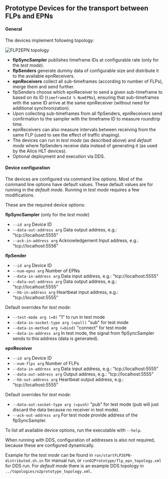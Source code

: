 ## Prototype Devices for the transport between FLPs and EPNs


#### General

The devices implement following topology:

![FLP2EPN topology](../../docs/images/flp2epn-distr-rtt.png?raw=true "FLP2EPN topology")

- **flpSyncSampler** publishes timeframe IDs at configurable rate (only for the *test mode*).
- **flpSenders** generate dummy data of configurable size and distribute it to the available epnReceivers.
- **epnReceivers** collect all sub-timeframes (according to number of FLPs), merge them and send further.
- flpSenders choose which epnReceiver to send a given sub-timeframe to based on its ID (`timeframeId % NumEPNs`), ensuring that sub-timeframes with the same ID arrive at the same epnReceiver (without need for additional synchronization).
- Upon collecting sub-timeframes from all flpSenders, epnReceivers send confirmation to the sampler with the timeframe ID to measure roundtrip time.
- epnReceivers can also measure intervals between receiving from the same FLP (used to see the effect of traffic shaping).
- The devices can run in *test mode* (as described above) and *default mode* where flpSenders receive data instead of generating it (as used by the Alice HLT devices).
- Optional deployment and execution via DDS.

#### Device configuration

The devices are configured via command line options. Most of the command line options have default values. These default values are for running in the *default mode*. Running in *test mode* requires a few modifications.

These are the required device options:

**flpSyncSampler** (only for the *test mode*)

 - `--id arg`               Device ID
 - `--data-out-address arg` Data output address, e.g.: "tcp://localhost:5555"
 - `--ack-in-address arg`   Acknowledgement Input address, e.g.: "tcp://localhost:5556"

**flpSender**

 - `--id arg`               Device ID
 - `--num-epns arg`         Number of EPNs
 - `--data-in-address arg`  Data input address, e.g.:  "tcp://localhost:5555"
 - `--data-out-address arg` Data output address, e.g.: "tcp://localhost:5555"
 - `--hb-in-address arg`    Heartbeat input address, e.g.:  "tcp://localhost:5555"

Default overrides for *test mode*:

 - `--test-mode arg (=0)`               "1" to run in test mode
 - `--data-in-socket-type arg (=pull)`  "sub" for test mode
 - `--data-in-method arg (=bind)`       "connect" for test mode
 - `--data-in-address arg`  In test mode, the signal from flpSyncSampler sends to this address (data is generated).

**epnReceiver**

 - `--id arg`               Device ID
 - `--num-flps arg`         Number of FLPs
 - `--data-in-address arg`  Data input address, e.g.: "tcp://localhost:5555"
 - `--data-out-address arg` Output address, e.g.: "tcp://localhost:5555"
 - `--hb-out-address arg`   Heartbeat output address, e.g.: "tcp://localhost:5555"

Default overrides for *test mode*:

 - `--data-out-socket-type arg (=push)` "pub" for test mode (pub will just discard the data because no receiver in test mode).
 - `--ack-out-address arg`              For test mode provide address of the flpSyncSampler.

To list *all* available device options, run the executable with `--help`.

When running with DDS, configuration of addresses is also not required, because these are configured dynamically.

Example for the *test mode* can be found in `run/startFLP2EPN-distributed.sh.in` for manual run, or `runO2Prototype/flp_epn_topology.xml` for DDS run. For *default mode* there is an example DDS topology in `../topologies/o2prototype_topology.xml`.

